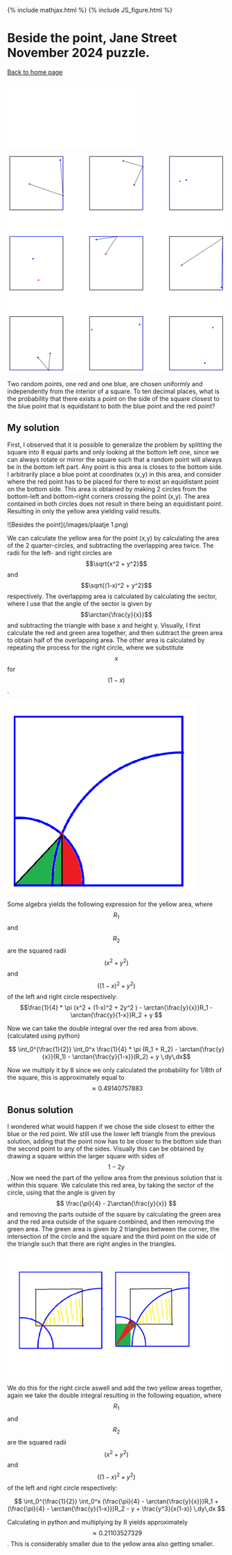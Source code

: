 {% include mathjax.html %}
{% include JS_figure.html %}

# Beside the point, Jane Street November 2024 puzzle.
[Back to home page](README.md)

![2](JS_figure.html)

![Besides the point](/images/november-2024.png)

Two random points, one red and one blue, are chosen uniformly and independently from the interior of a square. To ten decimal places, what is the probability that there exists a point on the side of the square closest to the blue point that is equidistant to both the blue point and the red point?

## My solution

First, I observed that it is possible to generalize the problem by splitting the square into 8 equal parts and only looking at the bottom left one, since we can always rotate or mirror the square such that a random point will always be in the bottom left part. Any point is this area is closes to the bottom side. I arbitrarily place a blue point at coordinates (x,y) in this area, and consider where the red point has to be placed for there to exist an equidistant point on the bottom side. This area is obtained by making 2 circles from the bottom-left and bottom-right corners crossing the point (x,y). The area contained in both circles does not result in there being an equidistant point. Resulting in only the yellow area yielding valid results. 

![Besides the point](/images/plaatje 1.png)

We can calculate the yellow area for the point (x,y) by calculating the area of the 2 quarter-circles, and subtracting the overlapping area twice. The radii for the left- and right circles are $$\sqrt{x^2 + y^2}$$ and $$\sqrt{(1-x)^2 + y^2}$$ respectively. The overlapping area is calculated by calculating the sector, where I use that the angle of the sector is given by $$\arctan{\frac{y}{x}}$$ and subtracting the triangle with base x and height y. Visually, I first calculate the red and green area together, and then subtract the green area to obtain half of the overlapping area. The other area is calculated by repeating the process for the right circle, where we substitute $$x$$ for $$(1-x)$$.


![Besides the point](/images/plaatje2.png)


Some algebra yields the following expression for the yellow area, where $$R_1$$ and $$R_2$$ are the squared radii $$(x^2 + y^2)$$ and $$((1-x)^2 + y^2)$$ of the left and right circle respectively:
        <script type="text/x-mathjax-config">
        MathJax.Hub.Config({
         "HTML-CSS": { linebreaks: { automatic: true } },
                 SVG: { linebreaks: { automatic: true } }
        });
        </script>
$$\frac{1}{4} * \pi (x^2 + (1-x)^2 + 2y^2 ) - \arctan{\frac{y}{x}}R_1 - \arctan{\frac{y}{1-x}}R_2 + y $$

Now we can take the double integral over the red area from above. (calculated using python)

$$ \int_0^{\frac{1}{2}} \int_0^x \frac{1}{4} * \pi (R_1 + R_2) - \arctan{\frac{y}{x}}(R_1) - \arctan{\frac{y}{1-x}}(R_2) + y \,dy\,dx$$

Now we multiply it by 8 since we only calculated the probability for 1/8th of the square, this is approximately equal to $$\approx 0.49140757883$$ 

## Bonus solution
I wondered what would happen if we chose the side closest to either the blue or the red point. We still use the lower left triangle from the previous solution, adding that the point now has to be closer to the bottom side than the second point to any of the sides. Visually this can be obtained by drawing a square within the larger square with sides of $$1-2y$$. Now we need the part of the yellow area from the previous solution that is within this square. We calculate this red area, by taking the sector of the circle, using that the angle is given by $$ \frac{\pi}{4} - 2\arctan{\frac{y}{x}} $$  and removing the parts outside of the square by calculating the green area and the red area outside of the square combined, and then removing the green area. The green area is given by 2 triangles between the corner, the intersection of the circle and the square and the third point on the side of the triangle such that there are right angles in the triangles.

![Besides the point](/images/plaatje3.png)

We do this for the right circle aswell and add the two yellow areas together, again we take the double integral resulting in the following equation, where $$R_1$$ and $$R_2$$ are the squared radii $$(x^2 + y^2)$$ and $$((1-x)^2 + y^2)$$ of the left and right circle respectively:

$$ \int_0^{\frac{1}{2}} \int_0^x (\frac{\pi}{4} - \arctan{\frac{y}{x}})R_1 + (\frac{\pi}{4} - \arctan{\frac{y}{1-x}})R_2 - y + \frac{y^3}{x(1-x)} \,dy\,dx $$

Calculating in python and multiplying by 8 yields approximately $$\approx 0.21103527329$$. This is considerably smaller due to the yellow area also getting smaller.
